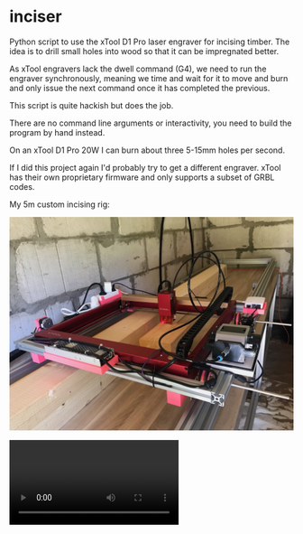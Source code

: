 # inciser

Python script to use the xTool D1 Pro laser engraver for incising timber.
The idea is to drill small holes into wood so that it can be impregnated better.

As xTool engravers lack the dwell command (G4), we need to run the
engraver synchronously, meaning we time and wait for it to move and burn
and only issue the next command once it has completed the previous.

This script is quite hackish but does the job.

There are no command line arguments or interactivity, you need to build
the program by hand instead.

On an xTool D1 Pro 20W I can burn about three 5-15mm holes per second.

If I did this project again I'd probably try to get a different engraver.
xTool has their own proprietary firmware and only supports a subset of
GRBL codes.

My 5m custom incising rig:

![Rig](./media/rig.jpg)

![Rig video](./media/rig.mov)

